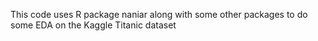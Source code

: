
This code uses R package naniar along with some other packages to do some EDA
on the Kaggle Titanic dataset
